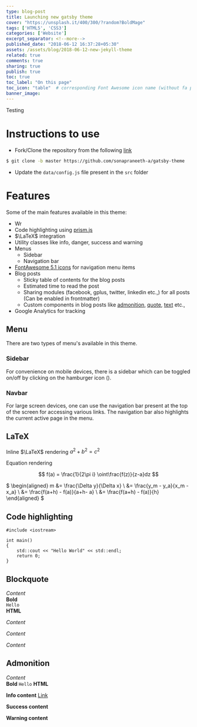 ```yaml
---
type: blog-post
title: Launching new gatsby theme
cover: "https://unsplash.it/400/300/?random?BoldMage"
tags: ['HTML5', 'CSS3']
categories: ['Website']
excerpt_separator: <!--more-->
published_date: "2018-06-12 16:37:28+05:30"
assets: /assets/blog/2018-06-12-new-jekyll-theme
related: true
comments: true
sharing: true
publish: true
toc: true
toc_label: "On this page"
toc_icon: "table"  # corresponding Font Awesome icon name (without fa prefix)
banner_image: 
---
```


Testing <!--more-->

# Instructions to use

- Fork/Clone the repository from the following [link](https://github.com/sonapraneeth-a/gatsby-theme)
```bash
$ git clone -b master https://github.com/sonapraneeth-a/gatsby-theme
```
- Update the ```data/config.js``` file present in the ```src``` folder

# Features

Some of the main features available in this theme:
- Wr
- Code highlighting using [prism.js](http://prismjs.com/)
- $\LaTeX$ integration
- Utility classes like <text type="info" markdown=true>info</text>, <text type="danger" markdown=true>danger</text>, <text type="success" markdown=true>success</text> and <text type="warning" markdown=true>warning</text>
- Menus
    - Sidebar
    - Navigation bar
- [FontAwesome 5.1 icons](https://fontawesome.com/) for navigation menu items
- Blog posts
    - Sticky table of contents for the blog posts
    - Estimated time to read the post
    - Sharing modules (facebook, gplus, twitter, linkedin etc.,) for all posts (Can be enabled in frontmatter)
    - Custom components in blog posts like [admonition](#admonition), [quote](#blockquote), [text](#text) etc.,
- Google Analytics for tracking

## Menu

There are two types of menu's available in this theme.

### Sidebar

For convenience on mobile devices, there is a sidebar which can be toggled on/off by clicking on the hamburger icon (<i class="fa fa-bars"></i>).

### Navbar

For large screen devices, one can use the navigation bar present at the top of the screen for accessing various links. The navigation bar also highlights the current active page in the menu.

## LaTeX

Inline $\LaTeX$ rendering $a^2 + b^2 = c^2$

Equation rendering

$$
f(a) = \frac{1}{2\pi i} \oint\frac{f(z)}{z-a}dz
$$

$
\begin{aligned}
    m &= \frac{\Delta y}{\Delta x} \\
      &= \frac{y_m - y_a}{x_m - x_a} \\
      &= \frac{f(a+h) - f(a)}{a+h- a} \\
      &= \frac{f(a+h) - f(a)}{h}
\end{aligned}
$

## Code highlighting

```cpp{1,5-6}
#include <iostream>

int main()
{
    std::cout << "Hello World" << std::endl;
    return 0;
}
```

## Blockquote

<quote
    type="info"
    markdown=true>
*Content*  
**Bold**  
```Hello```  
<strong>HTML</strong>
</quote>

<quote
    type="danger"
    markdown=true>
*Content*  
</quote>

<quote
    type="success"
    markdown=true>
*Content*  
</quote>

<quote
    type="warning"
    markdown=true>
*Content*  
</quote>

## Admonition

<admonition 
    type="danger"
    markdown=true
    title="Danger">
*Content*  
**Bold**
```Hello```
<strong>HTML</strong>
</admonition>

<admonition 
    type="info"
    markdown=true
    title="Information">
**Info content**
[Link](https://www.google.co.in)
</admonition>

<admonition 
    type="success"
    markdown=true
    title="Success">
**Success content**
</admonition>

<admonition 
    type="warning"
    markdown=true
    title="Warning">
**Warning content**
</admonition>